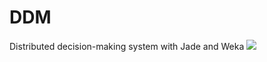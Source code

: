 DDM
===
Distributed decision-making system with Jade and Weka
![](https://raw.github.com/JordiCorbilla/DDM/master/images/diagram.png)


